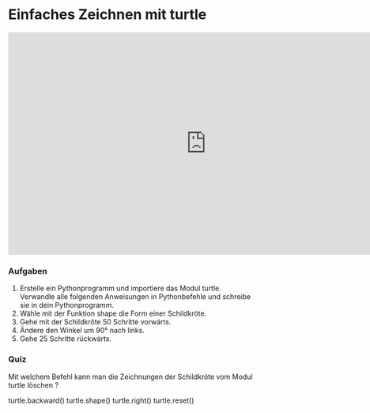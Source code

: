 # Einfaches Zeichnen mit turtle

<iframe src="https://player.vimeo.com/video/140204552?title=0&byline=0&portrait=0" width="800" height="450" frameborder="0" webkitallowfullscreen mozallowfullscreen allowfullscreen></iframe>

### Aufgaben

1. Erstelle ein Pythonprogramm und importiere das Modul turtle. Verwandle alle folgenden Anweisungen in Pythonbefehle und schreibe sie in dein Pythonprogramm.
2. Wähle mit der Funktion shape die Form einer Schildkröte.
3. Gehe mit der Schildkröte 50 Schritte vorwärts.
4. Ändere den Winkel um 90° nach links.
5. Gehe 25 Schritte rückwärts.

### Quiz

<quiz name="">
    <question>
        <p>Mit welchem Befehl kann man die Zeichnungen der Schildkröte vom Modul turtle löschen ?</p>
        <answer>turtle.backward()</answer>
        <answer>turtle.shape()</answer>
        <answer>turtle.right()</answer>
        <answer correct>turtle.reset()</answer>
    </question>
</quiz>
